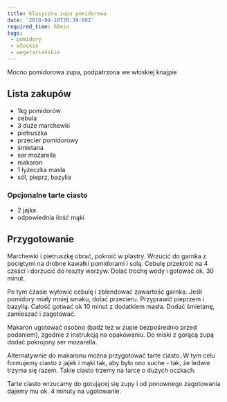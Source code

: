 ```yaml
---
title: Klasyczna zupa pomidorowa
date: '2018-04-10T20:38:00Z'
required_time: 60min
tags:
 - pomidory
 - włoskie
 - wegetariańskie
---
```


Mocno pomidorowa zupa, podpatrzona we włoskiej knajpie

<!---- splitter ---->

## Lista zakupów

 - 1kg pomidorów
 - cebula
 - 3 duże marchewki
 - pietruszka
 - przecier pomidorowy
 - śmietana
 - ser mozarella
 - makaron
 - 1 łyżeczka masła
 - sól, pieprz, bazylia

### Opcjonalne tarte ciasto
- 2 jajka
- odpowiednia ilość mąki

<!---- splitter ---->

## Przygotowanie
Marchewki i pietruszkę obrać, pokroić w plastry. Wrzucić do garnka z pociętymi na drobne kawałki pomidorami i solą.
Cebulę przekroić na 4 cześci i dorzucić do reszty warzyw. Dolać trochę wody i gotować ok. 30 minut.

Po tym czasie wyłowić cebulę i zblendować zawartość garnka. Jeśli pomidory miały mniej smaku, dolać przecieru. Przyprawić pieprzem i bazylią.
Całość gotwać ok 10 minut z dodatkiem masła.
Dodać śmietanę, zamieszać i zagotować.

Makaron ugotować osobno (badź też w zupie bezpośrednio przed podaniem), zgodnie z instrukcją na opakowaniu.
Do miski z gorącą zupą dodać pokrojony ser mozarella.

Alternatywnie do makaronu można przygotować tarte ciasto.
W tym celu formujemy ciasto z jajek i mąki tak, aby było ono suche - tak, że ledwie trzyma się razem. Takie ciasto trzemy na tarce o dużych oczkach.

Tarte ciasto wrzucamy do gotującej się zupy i od ponownego zagotowania dajemy mu ok. 4 minuty na ugotowanie.
